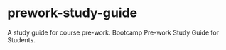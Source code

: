 # prework-study-guide
A study guide for course pre-work.
Bootcamp Pre-work Study Guide for Students.
